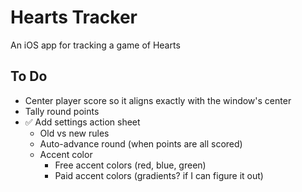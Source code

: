 # Hearts Tracker
An iOS app for tracking a game of Hearts

## To Do
- Center player score so it aligns exactly with the window's center
- Tally round points
- ✅ Add settings action sheet
    - Old vs new rules
    - Auto-advance round (when points are all scored)
    - Accent color
        - Free accent colors (red, blue, green)
        - Paid accent colors (gradients? if I can figure it out)
